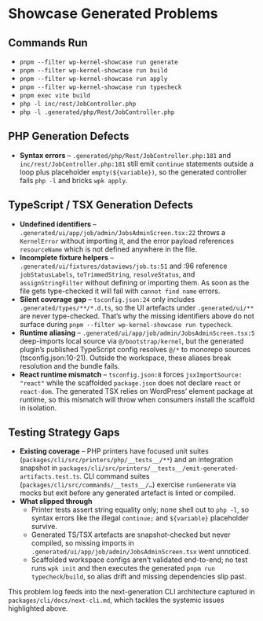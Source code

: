 # Showcase Generated Problems

## Commands Run

- `pnpm --filter wp-kernel-showcase run generate`
- `pnpm --filter wp-kernel-showcase run build`
- `pnpm --filter wp-kernel-showcase run apply`
- `pnpm --filter wp-kernel-showcase run typecheck`
- `pnpm exec vite build`
- `php -l inc/rest/JobController.php`
- `php -l .generated/php/Rest/JobController.php`

## PHP Generation Defects

- **Syntax errors** – `.generated/php/Rest/JobController.php:181` and `inc/rest/JobController.php:181` still emit `continue` statements outside a loop plus placeholder `empty(${variable})`, so the generated controller fails `php -l` and bricks `wpk apply`.

## TypeScript / TSX Generation Defects

- **Undefined identifiers** – `.generated/ui/app/job/admin/JobsAdminScreen.tsx:22` throws a `KernelError` without importing it, and the error payload references `resourceName` which is not defined anywhere in the file.
- **Incomplete fixture helpers** – `.generated/ui/fixtures/dataviews/job.ts:51` and :96 reference `jobStatusLabels`, `toTrimmedString`, `resolveStatus`, and `assignStringFilter` without defining or importing them. As soon as the file gets type-checked it will fail with `cannot find name` errors.
- **Silent coverage gap** – `tsconfig.json:24` only includes `.generated/types/**/*.d.ts`, so the UI artefacts under `.generated/ui/**` are never type-checked. That’s why the missing identifiers above do not surface during `pnpm --filter wp-kernel-showcase run typecheck`.
- **Runtime aliasing** – `.generated/ui/app/job/admin/JobsAdminScreen.tsx:5` deep-imports local source via `@/bootstrap/kernel`, but the generated plugin’s published TypeScript config resolves `@/*` to monorepo sources (tsconfig.json:10-21). Outside the workspace, these aliases break resolution and the bundle fails.
- **React runtime mismatch** – `tsconfig.json:8` forces `jsxImportSource: "react"` while the scaffolded `package.json` does not declare `react` or `react-dom`. The generated TSX relies on WordPress’ element package at runtime, so this mismatch will throw when consumers install the scaffold in isolation.

## Testing Strategy Gaps

- **Existing coverage** – PHP printers have focused unit suites (`packages/cli/src/printers/php/__tests__/**`) and an integration snapshot in `packages/cli/src/printers/__tests__/emit-generated-artifacts.test.ts`. CLI command suites (`packages/cli/src/commands/__tests__/…`) exercise `runGenerate` via mocks but exit before any generated artefact is linted or compiled.
- **What slipped through**
    - Printer tests assert string equality only; none shell out to `php -l`, so syntax errors like the illegal `continue;` and `${variable}` placeholder survive.
    - Generated TS/TSX artefacts are snapshot-checked but never compiled, so missing imports in `.generated/ui/app/job/admin/JobsAdminScreen.tsx` went unnoticed.
    - Scaffolded workspace configs aren’t validated end-to-end; no test runs `wpk init` and then executes the generated `pnpm run typecheck`/`build`, so alias drift and missing dependencies slip past.

This problem log feeds into the next-generation CLI architecture captured in `packages/cli/docs/next-cli.md`, which tackles the systemic issues highlighted above.
